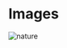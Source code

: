 # Images

![nature](https://images.unsplash.com/photo-1626244297308-88bf32341292?ixid=MnwxMjA3fDB8MHxwaG90by1wYWdlfHx8fGVufDB8fHx8)
